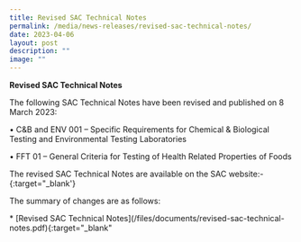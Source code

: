 ```yaml
---
title: Revised SAC Technical Notes
permalink: /media/news-releases/revised-sac-technical-notes/
date: 2023-04-06
layout: post
description: ""
image: ""
---
```

**Revised SAC Technical Notes**

The following SAC Technical Notes have been revised and published on 8 March 2023:

  •	C&amp;B and ENV 001 – Specific Requirements for Chemical &amp; Biological Testing and Environmental Testing Laboratories
  
  •	FFT 01 – General Criteria for Testing of Health Related Properties of Foods

The revised SAC Technical Notes are available on the SAC website:-
{:target="_blank'}


The summary of changes are as follows: 

\* \[Revised SAC Technical Notes\](/files/documents/revised-sac-technical-notes.pdf){:target="\_blank"